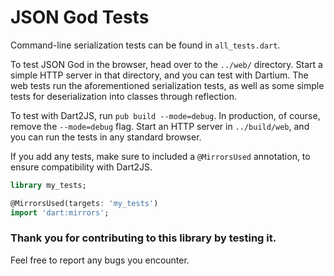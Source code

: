 # JSON God Tests

Command-line serialization tests can be found in `all_tests.dart`.

To test JSON God in the browser, head over to the `../web/` directory. Start a simple
HTTP server in that directory, and you can test with Dartium. The web tests run the
aforementioned serialization tests, as well as some simple tests for deserialization into
classes through reflection.

To test with Dart2JS, run `pub build --mode=debug`. In production, of course, remove the
`--mode=debug` flag. Start an HTTP server in `../build/web`, and you can run the tests in
any standard browser.

If you add any tests, make sure to included a `@MirrorsUsed` annotation, to ensure
compatibility with Dart2JS.

```dart
library my_tests;

@MirrorsUsed(targets: 'my_tests')
import 'dart:mirrors';
```

### Thank you for contributing to this library by testing it.

Feel free to report any bugs you encounter.